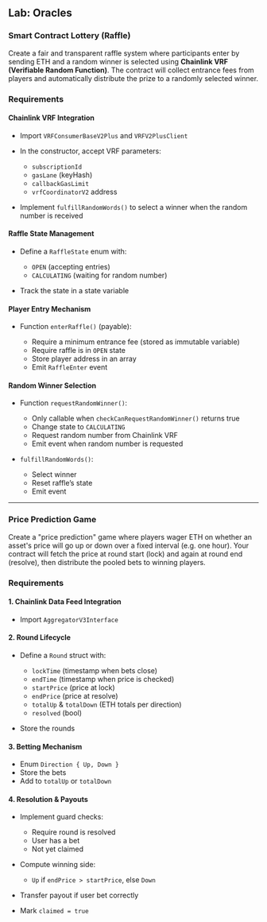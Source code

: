 ## Lab: Oracles

### Smart Contract Lottery (Raffle)

Create a fair and transparent raffle system where participants enter by sending ETH and a random winner is selected using **Chainlink VRF (Verifiable Random Function)**. The contract will collect entrance fees from players and automatically distribute the prize to a randomly selected winner.

### Requirements

#### Chainlink VRF Integration

* Import `VRFConsumerBaseV2Plus` and `VRFV2PlusClient`
* In the constructor, accept VRF parameters:

    * `subscriptionId`
    * `gasLane` (keyHash)
    * `callbackGasLimit`
    * `vrfCoordinatorV2` address
* Implement `fulfillRandomWords()` to select a winner when the random number is received

#### Raffle State Management

* Define a `RaffleState` enum with:

    * `OPEN` (accepting entries)
    * `CALCULATING` (waiting for random number)
* Track the state in a state variable

#### Player Entry Mechanism

* Function `enterRaffle()` (payable):

    * Require a minimum entrance fee (stored as immutable variable)
    * Require raffle is in `OPEN` state
    * Store player address in an array
    * Emit `RaffleEnter` event

#### Random Winner Selection

* Function `requestRandomWinner()`:

    * Only callable when `checkCanRequestRandomWinner()` returns true
    * Change state to `CALCULATING`
    * Request random number from Chainlink VRF
    * Emit event when random number is requested

* `fulfillRandomWords()`:

    * Select winner
    * Reset raffle’s state
    * Emit event

---

### Price Prediction Game

Create a "price prediction" game where players wager ETH on whether an asset's price will go up or down over a fixed interval (e.g. one hour). Your contract will fetch the price at round start (lock) and again at round end (resolve), then distribute the pooled bets to winning players.

### Requirements

#### 1. Chainlink Data Feed Integration

* Import `AggregatorV3Interface`

#### 2. Round Lifecycle

* Define a `Round` struct with:

    * `lockTime` (timestamp when bets close)
    * `endTime` (timestamp when price is checked)
    * `startPrice` (price at lock)
    * `endPrice` (price at resolve)
    * `totalUp` & `totalDown` (ETH totals per direction)
    * `resolved` (bool)
* Store the rounds

#### 3. Betting Mechanism

* Enum `Direction { Up, Down }`
* Store the bets
* Add to `totalUp` or `totalDown`

#### 4. Resolution & Payouts

* Implement guard checks:

    * Require round is resolved
    * User has a bet
    * Not yet claimed
* Compute winning side:

    * `Up` if `endPrice > startPrice`, else `Down`
* Transfer payout if user bet correctly
* Mark `claimed = true`
